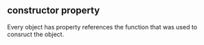 



## constructor property
Every object has property references the function that was used to consruct the object.
